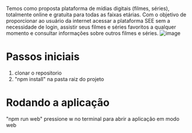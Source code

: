 Temos como proposta plataforma de mídias digitais (filmes, séries), totalmente online e gratuita para todas as faixas etárias. Com o objetivo de proporcionar ao usuário da internet acessar a plataforma SEE sem a necessidade de login, assistir seus filmes e séries favoritos a qualquer momento e consultar informações sobre outros filmes e séries.
![image](https://user-images.githubusercontent.com/64673407/190828093-d22a6ef1-33ef-4764-86b5-dd35d2748524.png)

# Passos iniciais
1. clonar o repositorio
2. "npm install" na pasta raiz do projeto

# Rodando a aplicação
"npm run web"
pressione w no terminal para abrir a aplicação em modo web
